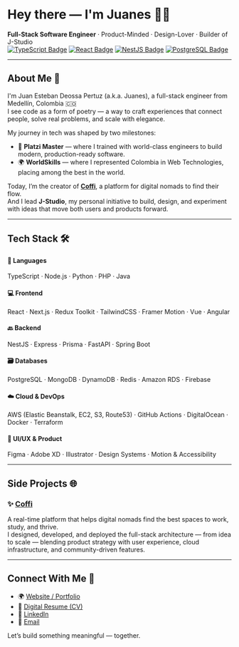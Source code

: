 # Hey there — I'm Juanes 👋🏽

**Full-Stack Software Engineer** · Product-Minded · Design-Lover · Builder of J-Studio  
[![TypeScript Badge](https://img.shields.io/badge/-TypeScript-blue?style=for-the-badge&labelColor=101917&logo=typescript&logoColor=blue)](https://www.typescriptlang.org/)
[![React Badge](https://img.shields.io/badge/-React-aquamarine?style=for-the-badge&labelColor=101917&logo=react&logoColor=aquamarine)](https://react.dev/)
[![NestJS Badge](https://img.shields.io/badge/-NestJS-red?style=for-the-badge&labelColor=101917&logo=nestjs&logoColor=red)](https://nestjs.com/)
[![PostgreSQL Badge](https://img.shields.io/badge/-PostgreSQL-blue?style=for-the-badge&labelColor=101917&logo=postgresql&logoColor=blue)](https://www.postgresql.org/)

---

## About Me 🚀

I'm Juan Esteban Deossa Pertuz (a.k.a. Juanes), a full-stack engineer from Medellín, Colombia 🇨🇴  
I see code as a form of poetry — a way to craft experiences that connect people, solve real problems, and scale with elegance.

My journey in tech was shaped by two milestones:
- 🧠 **Platzi Master** — where I trained with world-class engineers to build modern, production-ready software.
- 🌍 **WorldSkills** — where I represented Colombia in Web Technologies, placing among the best in the world.

Today, I’m the creator of **[Coffi](https://coffi.com.co)**, a platform for digital nomads to find their flow.  
And I lead **J-Studio**, my personal initiative to build, design, and experiment with ideas that move both users and products forward.

---

## Tech Stack 🛠️

#### 🧾 Languages  
TypeScript · Node.js · Python · PHP · Java

#### 💻 Frontend  
React · Next.js · Redux Toolkit · TailwindCSS · Framer Motion · Vue · Angular

#### 🔙 Backend  
NestJS · Express · Prisma · FastAPI · Spring Boot

#### 🗃️ Databases  
PostgreSQL · MongoDB · DynamoDB · Redis · Amazon RDS · Firebase

#### ☁️ Cloud & DevOps  
AWS (Elastic Beanstalk, EC2, S3, Route53) · GitHub Actions · DigitalOcean · Docker · Terraform

#### 🎨 UI/UX & Product  
Figma · Adobe XD · Illustrator · Design Systems · Motion & Accessibility

---

## Side Projects 🌐

### ✨ [Coffi](https://coffi.com.co)  
A real-time platform that helps digital nomads find the best spaces to work, study, and thrive.  
I designed, developed, and deployed the full-stack architecture — from idea to scale — blending product strategy with user experience, cloud infrastructure, and community-driven features.

---

## Connect With Me 💬

- 🌍 [Website / Portfolio](https://j-studio.coffi.com.co)
- 📄 [Digital Resume (CV)](https://j-studio.coffi.com.co/cv/JuanEstebanDeossaPertuz_CV_V4.pdf)
- 💼 [LinkedIn](https://www.linkedin.com/in/juan-esteban-deossa-pertuz-6351261ba/)
- 📧 [Email](mailto:jedp082@gmail.com)

Let’s build something meaningful — together.
